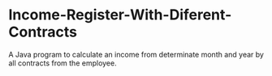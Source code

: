 # Income-Register-With-Diferent-Contracts
A Java program to calculate an income from determinate month and year by all contracts from the employee.
